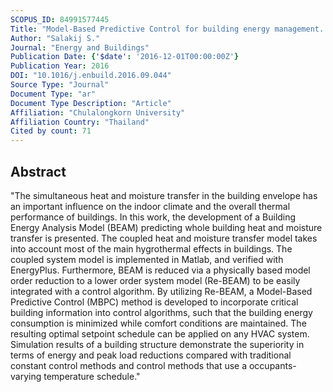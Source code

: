 ```yaml
---
SCOPUS_ID: 84991577445
Title: "Model-Based Predictive Control for building energy management. I: Energy modeling and optimal control"
Author: "Salakij S."
Journal: "Energy and Buildings"
Publication Date: {'$date': '2016-12-01T00:00:00Z'}
Publication Year: 2016
DOI: "10.1016/j.enbuild.2016.09.044"
Source Type: "Journal"
Document Type: "ar"
Document Type Description: "Article"
Affiliation: "Chulalongkorn University"
Affiliation Country: "Thailand"
Cited by count: 71
---
```


## Abstract
"The simultaneous heat and moisture transfer in the building envelope has an important influence on the indoor climate and the overall thermal performance of buildings. In this work, the development of a Building Energy Analysis Model (BEAM) predicting whole building heat and moisture transfer is presented. The coupled heat and moisture transfer model takes into account most of the main hygrothermal effects in buildings. The coupled system model is implemented in Matlab, and verified with EnergyPlus. Furthermore, BEAM is reduced via a physically based model order reduction to a lower order system model (Re-BEAM) to be easily integrated with a control algorithm. By utilizing Re-BEAM, a Model-Based Predictive Control (MBPC) method is developed to incorporate critical building information into control algorithms, such that the building energy consumption is minimized while comfort conditions are maintained. The resulting optimal setpoint schedule can be applied on any HVAC system. Simulation results of a building structure demonstrate the superiority in terms of energy and peak load reductions compared with traditional constant control methods and control methods that use a occupants-varying temperature schedule."
